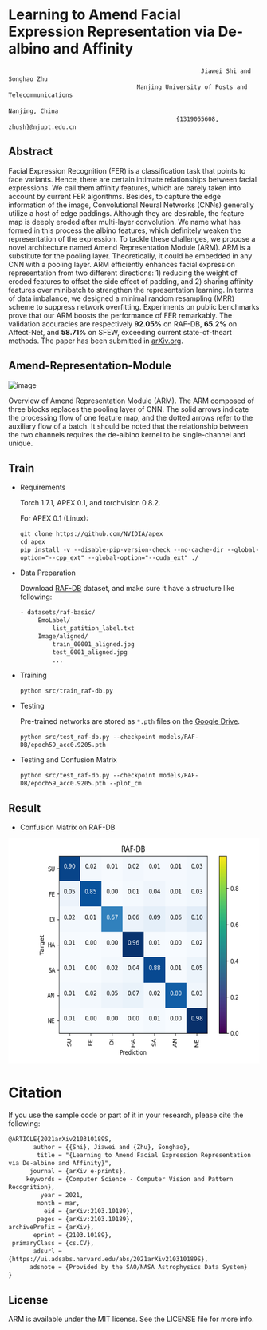 # Learning to Amend Facial Expression Representation via De-albino and Affinity
                                                          Jiawei Shi and Songhao Zhu
                                        Nanjing University of Posts and Telecommunications
                                                                    Nanjing, China
                                                   {1319055608, zhush}@njupt.edu.cn


## Abstract
  Facial Expression Recognition (FER) is a classification task that points to face variants. Hence, there are certain
intimate relationships between facial expressions. We call them affinity features, which are barely taken into account
by current FER algorithms. Besides, to capture the edge information of the image, Convolutional Neural Networks
(CNNs) generally utilize a host of edge paddings. Although they are desirable, the feature map is deeply eroded after
multi-layer convolution. We name what has formed in this process the albino features, which definitely weaken the representation
of the expression. To tackle these challenges, we propose a novel architecture named Amend Representation
Module (ARM). ARM is a substitute for the pooling layer. Theoretically, it could be embedded in any CNN
with a pooling layer. ARM efficiently enhances facial expression representation from two different directions: 1) reducing
the weight of eroded features to offset the side effect of padding, and 2) sharing affinity features over minibatch
to strengthen the representation learning. In terms of data imbalance, we designed a minimal random resampling
(MRR) scheme to suppress network overfitting. Experiments on public benchmarks prove that our ARM boosts the
performance of FER remarkably. The validation accuracies are respectively **92.05%** on RAF-DB, **65.2%** on Affect-Net,
and **58.71%** on SFEW, exceeding current state-of-theart methods. The paper has been submitted in [arXiv.org](https://arxiv.org/abs/2103.10189).

## Amend-Representation-Module

![image](https://github.com/sunmusik/Amend-Representation-Module/blob/master/imgs/Net.png)

Overview of Amend Representation Module (ARM). The ARM composed of three blocks replaces the pooling layer
of CNN. The solid arrows indicate the processing flow of one feature map, and the dotted arrows refer to the auxiliary flow of
a batch. It should be noted that the relationship between the two channels requires the de-albino kernel to be single-channel
and unique.

## Train
- Requirements

  Torch 1.7.1, APEX 0.1, and torchvision 0.8.2.
  
  For APEX 0.1 (Linux):
  
	  git clone https://github.com/NVIDIA/apex
	  cd apex
	  pip install -v --disable-pip-version-check --no-cache-dir --global-option="--cpp_ext" --global-option="--cuda_ext" ./
	  
- Data Preparation

  Download [RAF-DB](http://www.whdeng.cn/RAF/model1.html#dataset) dataset, and make sure it have a structure like following:
 
	```
	- datasets/raf-basic/
		 EmoLabel/
		     list_patition_label.txt
		 Image/aligned/
		     train_00001_aligned.jpg
		     test_0001_aligned.jpg
		     ...
	```
- Training
	```
	python src/train_raf-db.py
	```


- Testing

	Pre-trained networks are stored as `*.pth` files on the [Google Drive](https://drive.google.com/file/d/1v5j0WUxOMeDXOFBVIJaDSnGdYef3KSxO/view?usp=sharing).
	
	```
	python src/test_raf-db.py --checkpoint models/RAF-DB/epoch59_acc0.9205.pth
	```
   	
- Testing and Confusion Matrix
	
	```
	python src/test_raf-db.py --checkpoint models/RAF-DB/epoch59_acc0.9205.pth --plot_cm
	```



## Result
- Confusion Matrix on RAF-DB

<div align=center><img src="https://github.com/JiaweiShiCV/Amend-Representation-Module/blob/master/Confusion_matrix/raf-db/acc0.9205.png" width="600" height="450" /></div>



# Citation
If you use the sample code or part of it in your research, please cite the following:

```
@ARTICLE{2021arXiv210310189S,
       author = {{Shi}, Jiawei and {Zhu}, Songhao},
        title = "{Learning to Amend Facial Expression Representation via De-albino and Affinity}",
      journal = {arXiv e-prints},
     keywords = {Computer Science - Computer Vision and Pattern Recognition},
         year = 2021,
        month = mar,
          eid = {arXiv:2103.10189},
        pages = {arXiv:2103.10189},
archivePrefix = {arXiv},
       eprint = {2103.10189},
 primaryClass = {cs.CV},
       adsurl = {https://ui.adsabs.harvard.edu/abs/2021arXiv210310189S},
      adsnote = {Provided by the SAO/NASA Astrophysics Data System}
}
```

## License
ARM is available under the MIT license. See the LICENSE file for more info.
